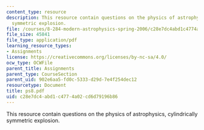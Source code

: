 ```yaml
---
content_type: resource
description: This resource contain questions on the physics of astrophysics, cylindrically
  symmetric explosion.
file: /courses/8-284-modern-astrophysics-spring-2006/c28e7dc4abd1c4774a02cd6d79196b86_ps8.pdf
file_size: 45841
file_type: application/pdf
learning_resource_types:
- Assignments
license: https://creativecommons.org/licenses/by-nc-sa/4.0/
ocw_type: OCWFile
parent_title: Assignments
parent_type: CourseSection
parent_uid: 902e6aa5-fd0c-5333-d29d-7e4f254dec12
resourcetype: Document
title: ps8.pdf
uid: c28e7dc4-abd1-c477-4a02-cd6d79196b86
---
```

This resource contain questions on the physics of astrophysics, cylindrically symmetric explosion.